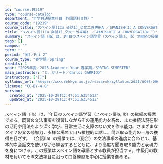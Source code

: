 ```yaml
---
id: "course:19219"
type: "course-catalog"
department: "全学共通授業科目（外国語科目群）"
course_code: "19219"
course_title: "スペイン語(IIa 会話1)_交文二外専用A ／SPANISH(II A CONVERSATION 1)"
title: "スペイン語(IIa 会話1)_交文二外専用A ／SPANISH(II A CONVERSATION 1)"
summary: "スペイン語（Ⅱa）は、1年目のスペイン語学習（スペイン語Ⅰa, Ⅰb）の継続の授業である。既習の文法事項を復習しながらその運用能力を高め、また接続法現在形の活用や用法をより深く学び、日常生活に支障のない文を作る能力、さまざまなタイプの文の読…"
tags: []
campus: ""
term: ""
period: "金2／Fri 2"
course_type: "春学期／Spring"
credits: 1
year: "2025年度／2025 Academic Year 春学期／SPRING SEMESTER"
main_instructor: "Ｃ．ガリード／Carlos GARRIDO"
instructors: ["[]"]
syllabus_url: "https://www.dokkyo.ac.jp/research/syllabus/2025/0904/0904_19219_ja_JP.html"
license: "CC-BY-4.0"
version:
  created_at: "2025-10-29T12:47:51.635451Z"
  updated_at: "2025-10-29T12:47:51.635451Z"
---
```

スペイン語（Ⅱa）は、1年目のスペイン語学習（スペイン語Ⅰa, Ⅰb）の継続の授業である。既習の文法事項を復習しながらその運用能力を高め、また接続法現在形の活用や用法をより深く学び、日常生活に支障のない文を作る能力、さまざまなタイプの文の読解力、多様な場面で自ら積極的に話し、聞き取る能力の一層の獲得を目ざす。 （会話Ⅱa）の授業では、（総合）の文法事項の進度に合わせて、基本的な会話文を使いながら練習するとともに、より高度な聞き取り能力と表現力を身につける。この授業はスペイン語を母語とする教員が担当する。中級用の教材を用いてその文法項目に沿って口答練習を中心に授業を進める。
